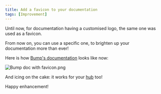 ```yaml
---
title: Add a favicon to your documentation
tags: [Improvement]
---
```


Until now, for documentation having a customised logo, the same one was used as a favicon.

From now on, you can use a specific one, to brighten up your documentation more than ever!

Here is how [Bump's documentation](https://developers.bump.sh/) looks like now:

![Bump doc with favicon.png](/files/changelog/favicon.png)

And icing on the cake: it works for your [hub](https://docs.bump.sh/help/hubs/) too!

Happy enhancement!

